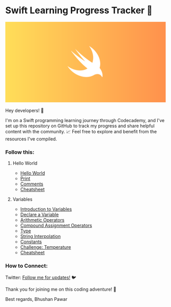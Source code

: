 # Swift Learning Progress Tracker 🚀

![Swift](/Assets/swift.png)

Hey developers! 👋

I'm on a Swift programming learning journey through Codecademy, and I've set up this repository on GitHub to track my progress and share helpful content with the community. 📈 Feel free to explore and benefit from the resources I've compiled.

### Follow this:
1. Hello World
   - [Hello World](1/Hello-World/README.md)
   - [Print](1/Print/README.md)
   - [Comments](1/Comments/README.md)
   - [Cheatsheet](1/Cheatsheet/Cheatsheet.png)
     
3. Variables
   - [Introduction to Variables](2/Variables/Introduction_To_Variables/README.md)
   - [Declare a Variable](2/Variables/Declare_A_Variable/README.md)
   - [Arithmetic Operators](2/Variables/Arithmetic_Operators/README.md)
   - [Compound Assignment Operators](2/Variables/Compound_Assignment_Operators/README.md)
   - [Type](2/Variables/Type/README.md)
   - [String Interpolation](2/Variables/String_Interpolation/README.md)
   - [Constants](2/Variables/Constants/README.md)
   - [Challenge: Temperature](2/Variables/Challenge/README.md)
   - [Cheatsheet](2/Variables/Cheatsheet/Cheatsheet.png)

### How to Connect:

Twitter: [Follow me for updates!](https://twitter.com/bhushcodes) 🐦

Thank you for joining me on this coding adventure! 🙌

Best regards,
Bhushan Pawar
